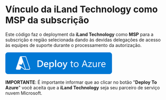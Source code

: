 # Vínculo da **iLand Technology** como MSP da subscrição

Este código faz o deployment da **iLand Technology** como **MSP** para a subscrição e região selecionada dando às devidas delegações de acesso às equipes de suporte durante o processamento da autorização.

[![Deploy To iLand Technology](https://raw.githubusercontent.com/Azure/azure-quickstart-templates/master/1-CONTRIBUTION-GUIDE/images/deploytoazure.svg?sanitize=true)](https://portal.azure.com/#create/Microsoft.Template/uri/https%3A%2F%2Fraw.githubusercontent.com%2Filandtechnology%2FmspOfferReg%2Fmain%2Fazuredeploy.json)

**IMPORTANTE**: É importante informar que ao clicar no botão "**Deploy To Azure**" você aceita que a **iLand Technology** seja seu parceiro de serviço nuvem Microsoft.